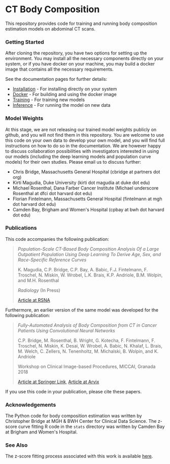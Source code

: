 # CT Body Composition

This repository provides code for training and running body composition estimation models on abdominal CT scans.

### Getting Started

After cloning the repository, you have two options for setting up the environment.
You may install all the necessary components directly on your system, or if you have docker on your machine,
you may build a docker image that contains all the necessary requirements.

See the documentation pages for further details:
* [Installation](docs/installation.md) - For installing directly on your system
* [Docker](docs/docker.md) - For building and using the docker image
* [Training](docs/training.md) - For training new models
* [Inference](docs/inference.md) - For running the model on new data

### Model Weights

At this stage, we are not releasing our trained model weights publicly on github, and you will not find them in this
repository. You are welcome to use this code on your own data to develop your own model, and you will find full
instructions on how to do so in the documentation. We are however happy to discuss collaboration possibilities with
investigators interested in using our models (including the deep learning models and population curve
models) for their own studies. Please email us to discuss further:

- Chris Bridge, Massachusetts General Hospital (cbridge at partners dot org)
- Kirti Magudia, Duke University (kirti dot magudia at duke dot edu)
- Michael Rosenthal, Dana Farber Cancer Institute (Michael underscore Rosenthal at dfci dot harvard dot edu)
- Florian Fintelmann, Massachusetts General Hospital (fintelmann at mgh dot harvard dot edu)
- Camden Bay, Brigham and Women's Hospital (cpbay at bwh dot harvard dot edu)

### Publications

This code accompanies the following publication:

> *Population-Scale CT-Based Body Composition Analysis Of a Large Outpatient Population Using Deep Learning To Derive
> Age, Sex, and Race-Specific Reference Curves*
>
> K. Magudia, C.P. Bridge, C.P. Bay, A. Babic, F.J. Fintelmann, F. Troschel, N. Miskin, W. Wrobel, L.K. Brais,
> K.P. Andriole, B.M. Wolpin, and M.H. Rosenthal
>
> *Radiology* (In Press)
>
> [Article at RSNA](https://pubs.rsna.org/doi/10.1148/radiol.2020201640)

Furthermore, an earlier version of the same model was developed for the following publication:

> *Fully-Automated Analysis of Body Composition from CT in Cancer Patients Using Convolutional Neural Networks*
>
> C.P. Bridge, M. Rosenthal, B. Wright, G. Kotecha, F. Fintelmann, F. Troschel, N. Miskin, K. Desai, W. Wrobel,
> A. Babic, N. Khalaf, L. Brais, M. Welch, C. Zellers, N. Tenenholtz, M. Michalski, B. Wolpin, and K. Andriole
>
> Workshop on Clinical Image-based Procedures, MICCAI, Granada 2018
>
> [Article at Springer Link](https://link.springer.com/chapter/10.1007/978-3-030-01201-4_22),
> [Article at Arvix](https://arxiv.org/abs/1808.03844)

If you use this code in your publication, please cite these papers.

### Acknowledgements

The Python code for body composition estimation was written by Christopher Bridge at MGH & BWH Center for Clinical Data
Science. The z-score curve fitting R code in the `stats` directory was written by Camden Bay at Brigham and Women's
Hospital.

### See Also

The z-score fitting process associated with this work is available
[here](https://github.com/Rosenthal-Lab-at-Dana-Farber/bodycomp-popref).
